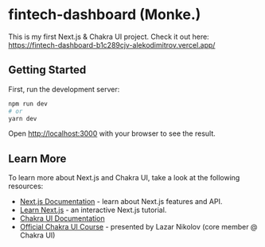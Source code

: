 # fintech-dashboard (Monke.)
This is my first Next.js & Chakra UI project. Check it out here: https://fintech-dashboard-b1c289cjv-alekodimitrov.vercel.app/

## Getting Started

First, run the development server:

```bash
npm run dev
# or
yarn dev
```

Open [http://localhost:3000](http://localhost:3000) with your browser to see the result.

## Learn More

To learn more about Next.js and Chakra UI, take a look at the following resources:

- [Next.js Documentation](https://nextjs.org/docs) - learn about Next.js features and API.
- [Learn Next.js](https://nextjs.org/learn) - an interactive Next.js tutorial.
- [Chakra UI Documentation](https://chakra-ui.com/guides/first-steps)
- [Official Chakra UI Course](https://egghead.io/courses/build-a-modern-user-interface-with-chakra-ui-fac68106) - presented by Lazar Nikolov (core member @ Chakra UI)
